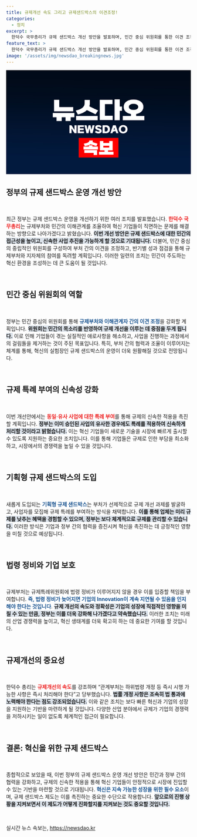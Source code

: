 ```yaml
---
title: 규제개선 속도 그리고 규제샌드박스의 이견조정!
categories:
  - 정치
excerpt: >
  한덕수 국무총리가 규제 샌드박스 개선 방안을 발표하며, 민간 중심 위원회를 통한 이견 조정과 ‘기획형 규제 샌드박스’ 도입을 추진한다고 밝혔다. 혁신 기업들의 신속한 사업 개시를 위한 규제 완화를 예고하며, 성과 점검을 반기별로 실시해 정부 평가에 반영하겠다는 계획이 주목받고 있다.
feature_text: >
  한덕수 국무총리가 규제 샌드박스 개선 방안을 발표하며, 민간 중심 위원회를 통한 이견 조정과 ‘기획형 규제 샌드박스’ 도입을 추진한다고 밝혔다. 혁신 기업들의 신속한 사업 개시를 위한 규제 완화를 예고하며, 성과 점검을 반기별로 실시해 정부 평가에 반영하겠다는 계획이 주목받고 있다.
image: '/assets/img/newsdao_breakingnews.jpg'
---
```


<p><img src="/assets/img/newsdao_breakingnews.jpg" alt="cryptoinkorea 속보" /></p>

<h2 data-ke-size="size26">정부의 규제 샌드박스 운영 개선 방안</h2>

<p data-ke-size="size16">&nbsp;</p>

<p data-ke-size="size16">최근 정부는 규제 샌드박스 운영을 개선하기 위한 여러 조치를 발표했습니다. <b><span style="color: #ee2323;">한덕수 국무총리</span></b>는 규제부처와 민간의 이해관계를 조율하여 혁신 기업들이 직면하는 문제를 해결하는 방향으로 나아가겠다고 밝혔습니다. <b><span style="background-color: #21538527;">이번 개선 방안은 규제 샌드박스에 대한 민간의 접근성을 높이고, 신속한 사업 추진을 가능하게 할 것으로 기대됩니다.</span></b> 더불어, 민간 중심의 중립적인 위원회를 구성하여 부처 간의 이견을 조정하고, 반기별 성과 점검을 통해 규제부처와 지자체의 참여를 독려할 계획입니다. 이러한 일련의 조치는 민간이 주도하는 혁신 환경을 조성하는 데 큰 도움이 될 것입니다.</p>

<p data-ke-size="size16">&nbsp;</p>

<h2 data-ke-size="size26">민간 중심 위원회의 역할</h2>

<p data-ke-size="size16">&nbsp;</p>

<p data-ke-size="size16">정부는 민간 중심의 위원회를 통해 <b><span style="color: #1a5490;">규제부처와 이해관계자 간의 이견 조정</span></b>을 강화할 계획입니다. <b><span style="background-color: #21538527;">위원회는 민간의 목소리를 반영하여 규제 개선을 이루는 데 중점을 두게 됩니다.</span></b> 이로 인해 기업들이 겪는 실질적인 애로사항을 해소하고, 사업을 진행하는 과정에서의 걸림돌을 제거하는 것이 주된 목표입니다. 특히, 부처 간의 협력과 조율이 이루어지는 체계를 통해, 혁신의 실험장인 규제 샌드박스의 운영이 더욱 원활해질 것으로 전망됩니다.</p>

<p data-ke-size="size16">&nbsp;</p>

<h2 data-ke-size="size26">규제 특례 부여의 신속성 강화</h2>

<p data-ke-size="size16">&nbsp;</p>

<p data-ke-size="size16">이번 개선안에서는 <b><span style="color: #ee2323;">동일·유사 사업에 대한 특례 부여</span></b>를 통해 규제의 신속한 적용을 촉진할 계획입니다. <b><span style="background-color: #21538527;">정부는 이미 승인된 사업의 유사한 경우에도 특례를 적용하여 신속하게 처리할 것이라고 밝혔습니다.</span></b> 이는 혁신 기업들이 새로운 기술을 시장에 빠르게 출시할 수 있도록 지원하는 중요한 조치입니다. 이를 통해 기업들은 규제로 인한 부담을 최소화하고, 시장에서의 경쟁력을 높일 수 있을 것입니다.</p>

<p data-ke-size="size16">&nbsp;</p>

<h2 data-ke-size="size26">기획형 규제 샌드박스의 도입</h2>

<p data-ke-size="size16">&nbsp;</p>

<p data-ke-size="size16">새롭게 도입되는 <b><span style="color: #1a5490;">기획형 규제 샌드박스</span></b>는 부처가 선제적으로 규제 개선 과제를 발굴하고, 사업자를 모집해 규제 특례를 부여하는 방식을 채택합니다. <b><span style="background-color: #21538527;">이를 통해 업체는 미리 규제를 낮추는 혜택을 경험할 수 있으며, 정부는 보다 체계적으로 규제를 관리할 수 있습니다.</span></b> 이러한 방식은 기업과 정부 간의 협력을 증진시켜 혁신을 촉진하는 데 긍정적인 영향을 미칠 것으로 예상됩니다.</p>

<p data-ke-size="size16">&nbsp;</p>

<h2 data-ke-size="size26">법령 정비와 기업 보호</h2>

<p data-ke-size="size16">&nbsp;</p>

<p data-ke-size="size16">규제부처는 규제특례위원회에 법령 정비가 이루어지지 않을 경우 이를 입증할 책임을 부여합니다. <b><span style="color: #1a5490;">즉, 법령 정비가 늦어지면 기업의 Innovation이 계속 지연될 수 있음을 인지해야 한다는 것입니다</span></b>. <b><span style="background-color: #21538527;">규제 개선의 속도와 정확성은 기업의 성장에 직접적인 영향을 미칠 수 있는 만큼, 정부는 이를 더욱 강화해 나가겠다고 약속했습니다.</span></b> 이러한 조치는 미래의 산업 경쟁력을 높이고, 혁신 생태계를 더욱 확고히 하는 데 중요한 기여를 할 것입니다.</p>

<p data-ke-size="size16">&nbsp;</p>

<h2 data-ke-size="size26">규제개선의 중요성</h2>

<p data-ke-size="size16">&nbsp;</p>

<p data-ke-size="size16">한덕수 총리는 <b><span style="color: #ee2323;">규제개선의 속도</span></b>를 강조하며 “관계부처는 하위법령 개정 등 즉시 시행 가능한 사항은 즉시 처리해야 한다”고 당부했습니다. <b><span style="background-color: #21538527;">법률 개정 사항은 조속히 법 통과에 노력해야 한다는 점도 강조되었습니다.</span></b> 이와 같은 조치는 보다 빠른 혁신과 기업의 성장을 지원하는 기반을 마련하게 될 것입니다. 다양한 산업 분야에서 규제가 기업의 경쟁력을 저하시키는 일이 없도록 체계적인 접근이 필요합니다.</p>

<p data-ke-size="size16">&nbsp;</p>

<h2 data-ke-size="size26">결론: 혁신을 위한 규제 샌드박스</h2>

<p data-ke-size="size16">&nbsp;</p>

<p data-ke-size="size16">종합적으로 보았을 때, 이번 정부의 규제 샌드박스 운영 개선 방안은 민간과 정부 간의 협력을 강화하고, 규제의 신속한 적용을 통해 혁신 기업들이 안정적으로 시장에 진입할 수 있는 기반을 마련할 것으로 기대됩니다. <b><span style="color: #1a5490;">혁신은 지속 가능한 성장을 위한 필수 요소</span></b>이며, 규제 샌드박스 제도는 이를 촉진하는 중요한 수단으로 작용합니다. <b><span style="background-color: #21538527;">앞으로의 진행 상황을 지켜보면서 이 제도가 어떻게 진화할지를 지켜보는 것도 중요할 것입니다.</span></b></p>

<p data-ke-size="size16">&nbsp;</p>
실시간 뉴스 속보는, <a href="https://newsdao.kr" rel="dofollow">https://newsdao.kr</a>


